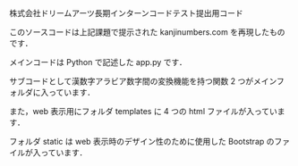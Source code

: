 株式会社ドリームアーツ長期インターンコードテスト提出用コード


このソースコードは上記課題で提示された kanjinumbers.com を再現したものです．

メインコードは Python で記述した app.py です．

サブコードとして漢数字アラビア数字間の変換機能を持つ関数 2 つがメインフォルダに入っています．

また，web  表示用にフォルダ templates に 4 つの html ファイルが入っています．

フォルダ static は web 表示時のデザイン性のために使用した Bootstrap のファイルが入っています．

